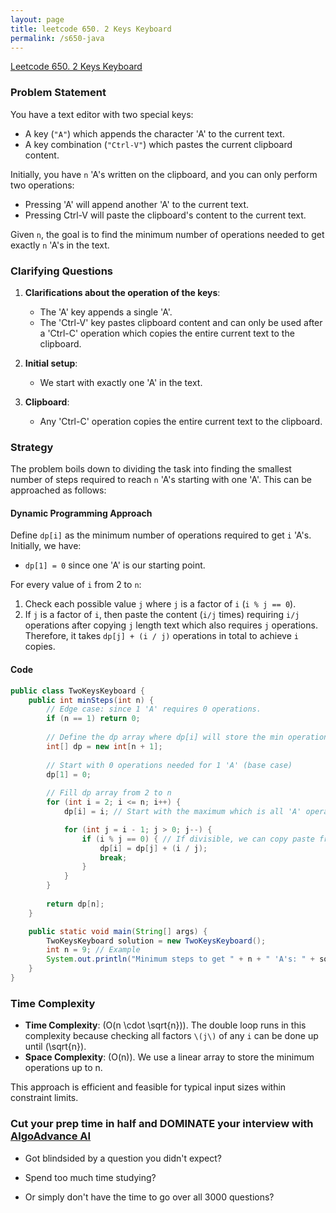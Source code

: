 ```yaml
---
layout: page
title: leetcode 650. 2 Keys Keyboard
permalink: /s650-java
---
```

[Leetcode 650. 2 Keys Keyboard](https://algoadvance.github.io/algoadvance/l650)
### Problem Statement

You have a text editor with two special keys:

- A key (`"A"`) which appends the character 'A' to the current text.
- A key combination (`"Ctrl-V"`) which pastes the current clipboard content.

Initially, you have `n` 'A's written on the clipboard, and you can only perform two operations:

- Pressing 'A' will append another 'A' to the current text.
- Pressing Ctrl-V will paste the clipboard's content to the current text.

Given `n`, the goal is to find the minimum number of operations needed to get exactly `n` 'A's in the text.

### Clarifying Questions

1. **Clarifications about the operation of the keys**:
   - The 'A' key appends a single 'A'.
   - The 'Ctrl-V' key pastes clipboard content and can only be used after a 'Ctrl-C' operation which copies the entire current text to the clipboard. 
   
2. **Initial setup**:
   - We start with exactly one 'A' in the text.

3. **Clipboard**:
   - Any 'Ctrl-C' operation copies the entire current text to the clipboard.

### Strategy

The problem boils down to dividing the task into finding the smallest number of steps required to reach `n` 'A's starting with one 'A'. This can be approached as follows:

#### Dynamic Programming Approach
Define `dp[i]` as the minimum number of operations required to get `i` 'A's. Initially, we have:
- `dp[1] = 0` since one 'A' is our starting point.

For every value of `i` from 2 to `n`:
1. Check each possible value `j` where `j` is a factor of `i` (`i % j == 0`).
2. If `j` is a factor of `i`, then paste the content (`i/j` times) requiring `i/j` operations after copying `j` length text which also requires `j` operations. Therefore, it takes `dp[j] + (i / j)` operations in total to achieve `i` copies.

#### Code

```java
public class TwoKeysKeyboard {
    public int minSteps(int n) {
        // Edge case: since 1 'A' requires 0 operations.
        if (n == 1) return 0;
        
        // Define the dp array where dp[i] will store the min operations to get i 'A's.
        int[] dp = new int[n + 1];
        
        // Start with 0 operations needed for 1 'A' (base case)
        dp[1] = 0;
        
        // Fill dp array from 2 to n
        for (int i = 2; i <= n; i++) {
            dp[i] = i; // Start with the maximum which is all 'A' operations

            for (int j = i - 1; j > 0; j--) {
                if (i % j == 0) { // If divisible, we can copy paste from j
                    dp[i] = dp[j] + (i / j);
                    break;
                }
            }
        }
        
        return dp[n];
    }

    public static void main(String[] args) {
        TwoKeysKeyboard solution = new TwoKeysKeyboard();
        int n = 9; // Example
        System.out.println("Minimum steps to get " + n + " 'A's: " + solution.minSteps(n));
    }
}
```

### Time Complexity

- **Time Complexity**: \(O(n \cdot \sqrt{n})\). The double loop runs in this complexity because checking all factors `\(j\)` of any `i` can be done up until \(\sqrt{n}\).
- **Space Complexity**: \(O(n)\). We use a linear array to store the minimum operations up to n. 

This approach is efficient and feasible for typical input sizes within constraint limits.


### Cut your prep time in half and DOMINATE your interview with [AlgoAdvance AI](https://algoAdvance.com)

- Got blindsided by a question you didn't expect?

- Spend too much time studying?

- Or simply don't have the time to go over all 3000 questions?

